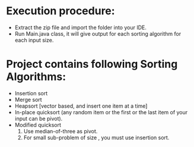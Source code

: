 <h1>Execution procedure: </h1>
<ul>
  <li>Extract the zip file and import the folder into your IDE.</li>
  <li>Run Main.java class, it will give output for each sorting algorithm for each input size.</li>
</ul>

<h1> Project contains following Sorting Algorithms: </h1>
<ul>
  <li>Insertion sort</li>
  <li>Merge sort</li>
  <li>Heapsort [vector based, and insert one item at a time]</li>
  <li>In-place quicksort (any random item or the first or the last item of your input can be pivot).</li>
  <li>Modified quicksort
    <ol>
    <li>Use median-of-three as pivot.</li>
    <li>For small sub-problem of size  , you must use insertion sort.</li>
    </ol>
  </li>
</ul>

